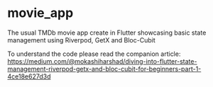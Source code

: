# movie_app

The usual TMDb movie app create in Flutter showcasing basic state management using Riverpod, GetX and Bloc-Cubit

To understand the code please read the companion article: 
https://medium.com/@mokashiharshad/diving-into-flutter-state-management-riverpod-getx-and-bloc-cubit-for-beginners-part-1-4ce18e627d3d
